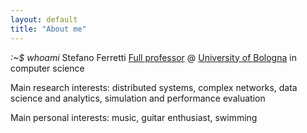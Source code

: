 ```yaml
---
layout: default
title: "About me"
---
```


<em>:~$ whoami</em>
Stefano Ferretti
[Full professor](https://www.unibo.it/sitoweb/s.ferretti) @ [University of Bologna](https://www.unibo.it/it) in computer science

Main research interests: 
distributed systems, complex networks, data science and analytics, simulation and performance evaluation

Main personal interests:
music, guitar enthusiast, swimming
